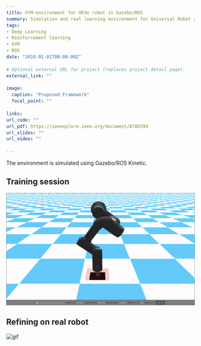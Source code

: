 ```yaml
---
title: GYM-environment for UR3e robot in Gazebo/ROS
summary: Simulation and real learning environment for Universal Robot arms.
tags:
- Deep Learning
- Reinforcement learning
- GYM
- ROS
date: "2018-01-01T00:00:00Z"

# Optional external URL for project (replaces project detail page).
external_link: ""

image:
  caption: "Proposed Framework"
  focal_point: ""

links:
url_code: ""
url_pdf: https://ieeexplore.ieee.org/document/8700399
url_slides: ""
url_video: ""

---
```


The environment is simulated using Gazebo/ROS Kinetic.

## Training session
![gif](./sim-train.gif)

## Refining on real robot
![gif](./real-train.gif)



